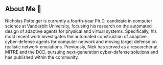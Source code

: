 ## About Me 👋

Nicholas Potteiger is currently a fourth-year Ph.D. candidate in computer science at Vanderbilt University, focusing his research on the automated design of adaptive agents for physical and virtual systems. Specifically, his most recent work investigates the automated construction of adaptive cyber-defense agents for computer network and moving target defense on realistic network emulations. Previously, Nick has served as a researcher at MITRE and the DOD, pursuing next-generation cyber-defense solutions and has published within the community.
